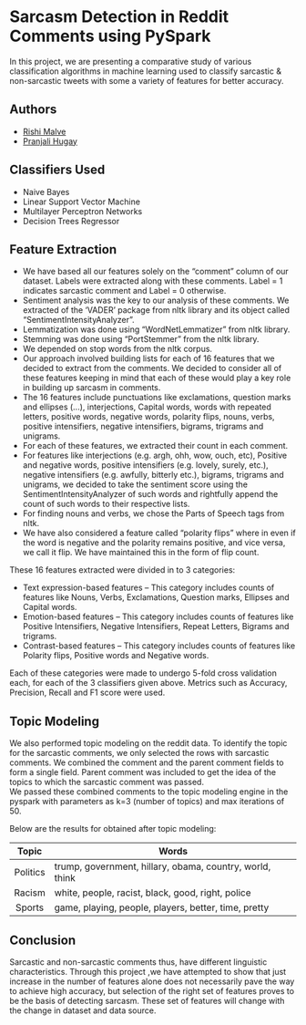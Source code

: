 # Sarcasm Detection in Reddit Comments using PySpark
In this project, we are presenting a comparative study of various classification algorithms in machine learning used to classify sarcastic & non-sarcastic tweets with some a variety of features for better accuracy.

## Authors
- [Rishi Malve](https://www.linkedin.com/in/rishi-malve-28b568a4/)
- [Pranjali Hugay](https://www.linkedin.com/in/phugay/)
 
## Classifiers Used
- Naive Bayes
- Linear Support Vector Machine
- Multilayer Perceptron Networks
- Decision Trees Regressor

## Feature Extraction
- We have based all our features solely on the “comment” column of our dataset. Labels were extracted along with these comments. Label = 1 indicates sarcastic comment and Label = 0 otherwise.
- Sentiment analysis was the key to our analysis of these comments. We extracted of the ‘VADER’ package from nltk library and its object called “SentimentIntensityAnalyzer”.
- Lemmatization was done using “WordNetLemmatizer” from nltk library.
- Stemming was done using “PortStemmer” from the nltk library.
- We depended on stop words from the nltk corpus.
- Our approach involved building lists for each of 16 features that we decided to extract from the comments. We decided to consider all of these features keeping in mind that each of these would play a key role in building up sarcasm in comments.
- The 16 features include punctuations like exclamations, question marks and ellipses (...), interjections, Capital words, words with repeated letters, positive words, negative words, polarity flips, nouns, verbs, positive intensifiers, negative intensifiers, bigrams, trigrams
and unigrams.
- For each of these features, we extracted their count in each comment.
- For features like interjections (e.g. argh, ohh, wow, ouch, etc), Positive and negative words, positive intensifiers (e.g. lovely, surely, etc.), negative intensifiers (e.g. awfully, bitterly etc.), bigrams, trigrams and unigrams, we decided to take the sentiment score using the SentimentIntensityAnalyzer of such words and rightfully append the count of such words to their respective lists.
- For finding nouns and verbs, we chose the Parts of Speech tags from nltk.
- We have also considered a feature called “polarity flips” where in even if the word is negative and the polarity remains positive, and vice versa, we call it flip. We have maintained this in the form of flip count.

These 16 features extracted were divided in to 3 categories:
- Text expression-based features – This category includes counts of features like Nouns, Verbs, Exclamations, Question marks, Ellipses and Capital words.
- Emotion-based features – This category includes counts of features like Positive Intensifiers, Negative Intensifiers, Repeat Letters, Bigrams and trigrams.
- Contrast-based features – This category includes counts of features like Polarity flips, Positive words and Negative words.

Each of these categories were made to undergo 5-fold cross validation each, for each of the 3 classifiers given above. Metrics such as Accuracy, Precision, Recall and F1 score were used.

## Topic Modeling
We also performed topic modeling on the reddit data. To identify the topic for the sarcastic comments, we only selected the rows with sarcastic comments. We combined the comment and the parent comment fields to form a single field. Parent comment was included to get the idea of the topics to which the sarcastic comment was passed.  
We passed these combined comments to the topic modeling engine in the pyspark with parameters as k=3 (number of topics) and max iterations of 50.

Below are the results for obtained after topic modeling:

|   Topic  | Words                                                    |
|:--------:|----------------------------------------------------------|
| Politics | trump, government, hillary, obama, country, world, think |
| Racism   | white, people, racist, black, good, right, police        |
| Sports   | game, playing, people, players, better, time, pretty     |

## Conclusion
Sarcastic and non-sarcastic comments thus, have different linguistic characteristics. Through this project ,we have attempted to show that just increase in the number of features alone does not necessarily pave the way to achieve high accuracy, but selection of the right set of features proves to be the basis of detecting sarcasm. These set of features will change with the change in dataset and data source.
